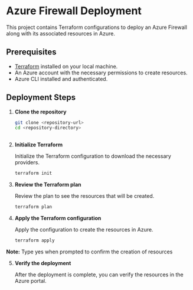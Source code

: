 # Azure Firewall Deployment

This project contains Terraform configurations to deploy an Azure Firewall along with its associated resources in Azure.

## Prerequisites

- [Terraform](https://www.terraform.io/downloads.html) installed on your local machine.
- An Azure account with the necessary permissions to create resources.
- Azure CLI installed and authenticated.

## Deployment Steps

1. **Clone the repository**

   ```sh
   git clone <repository-url>
   cd <repository-directory>
  
2. **Initialize Terraform**

   Initialize the Terraform configuration to download the necessary providers.
   ```sh
   terraform init
3. **Review the Terraform plan**

   Review the plan to see the resources that will be created.

   ```sh
   terraform plan
4. **Apply the Terraform configuration**

   Apply the configuration to create the resources in Azure.

    ```sh
    terraform apply
  **Note:** Type yes when prompted to confirm the creation of resources

5. **Verify the deployment**

   After the deployment is complete, you can verify the resources in the Azure portal.


   
   
